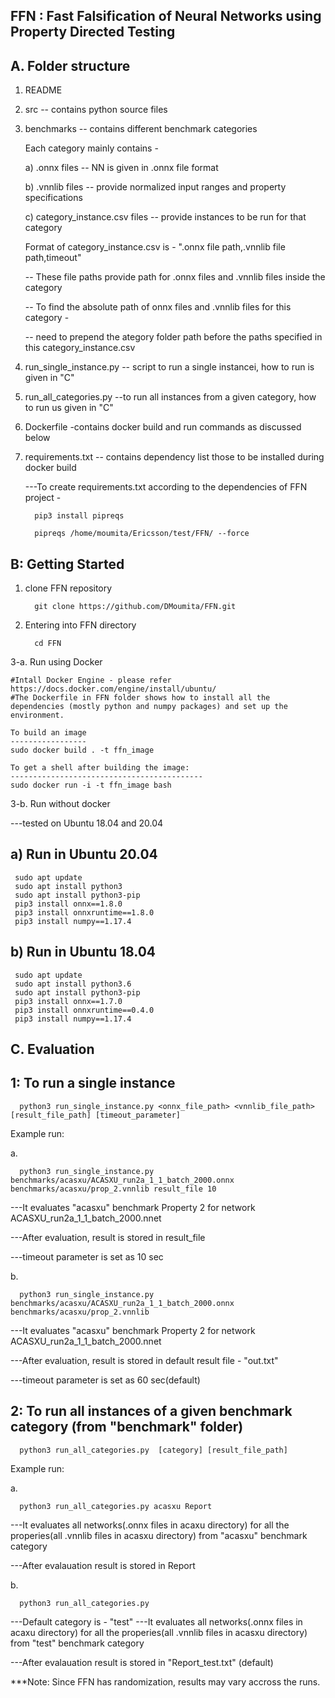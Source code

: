 FFN : Fast Falsification of Neural Networks using Property Directed Testing
----------------------------------------------------------------------------

A. Folder structure
   -------------------

   1. README
   2. src  -- contains python source files
   3. benchmarks -- contains different benchmark categories

      Each category mainly contains - 

      a) .onnx files -- NN is given in .onnx file format

      b) .vnnlib files  -- provide normalized input ranges and property specifications

      c) category_instance.csv files -- provide instances to be run for that category 

      Format of category_instance.csv is  - ".onnx file path,.vnnlib file path,timeout"

      -- These file paths provide path for .onnx files and .vnnlib files inside the category 

      -- To find the absolute path of onnx files and .vnnlib files for this category - 

         -- need to prepend the ategory folder path before the paths specified in this category_instance.csv
        

   4. run_single_instance.py -- script to run a single instancei, how to run is given in "C"
   5. run_all_categories.py --to run all instances from a given category, how to run us given in "C" 
   6. Dockerfile -contains docker build and run commands as discussed below
   7. requirements.txt -- contains dependency list those to be installed during docker build

      ---To create requirements.txt according to the dependencies of FFN project -
         
            pip3 install pipreqs

            pipreqs /home/moumita/Ericsson/test/FFN/ --force
       
  
   
B: Getting Started
   -------------------------
1. clone FFN repository 

         git clone https://github.com/DMoumita/FFN.git

2. Entering into FFN directory
      
         cd FFN

3-a. Run using Docker 

    #Intall Docker Engine - please refer https://docs.docker.com/engine/install/ubuntu/
    #The Dockerfile in FFN folder shows how to install all the dependencies (mostly python and numpy packages) and set up the environment. 

    To build an image
    -----------------
    sudo docker build . -t ffn_image 

    To get a shell after building the image:
    -------------------------------------------
    sudo docker run -i -t ffn_image bash

3-b. Run without docker 


   ---tested on Ubuntu 18.04 and 20.04
   
   a) Run in Ubuntu 20.04
   --------------------------
     sudo apt update
     sudo apt install python3
     sudo apt install python3-pip
     pip3 install onnx==1.8.0
     pip3 install onnxruntime==1.8.0
     pip3 install numpy==1.17.4

   b) Run in Ubuntu 18.04
   --------------------------
     sudo apt update
     sudo apt install python3.6
     sudo apt install python3-pip
     pip3 install onnx==1.7.0
     pip3 install onnxruntime==0.4.0
     pip3 install numpy==1.17.4

   
C. Evaluation
   ---------------
1: To run a single instance
   ------------------------------
      python3 run_single_instance.py <onnx_file_path> <vnnlib_file_path> [result_file_path] [timeout_parameter]


Example run:

a.
   
      python3 run_single_instance.py benchmarks/acasxu/ACASXU_run2a_1_1_batch_2000.onnx benchmarks/acasxu/prop_2.vnnlib result_file 10
      
 ---It evaluates "acasxu" benchmark Property 2 for network ACASXU_run2a_1_1_batch_2000.nnet
 
 ---After evaluation, result is stored in result_file
 
 ---timeout parameter is set as 10 sec

b. 
   
      python3 run_single_instance.py benchmarks/acasxu/ACASXU_run2a_1_1_batch_2000.onnx benchmarks/acasxu/prop_2.vnnlib 

 ---It evaluates "acasxu" benchmark Property 2 for network ACASXU_run2a_1_1_batch_2000.nnet
 
 ---After evaluation, result is stored in default result file - "out.txt"
 
 ---timeout parameter is set as 60 sec(default)

2: To run all instances of a given benchmark category (from "benchmark" folder)
   ---------------------------------------------------------------------------
      python3 run_all_categories.py  [category] [result_file_path]

Example run:

a. 

      python3 run_all_categories.py acasxu Report 

 ---It evaluates all networks(.onnx files in acaxu directory) for all the properies(all .vnnlib files in acasxu directory) from "acasxu" benchmark category 
 
 ---After evalauation result is stored in Report

b.

      python3 run_all_categories.py 

 ---Default category is - "test"
 ---It evaluates all networks(.onnx files in acaxu directory) for all the properies(all .vnnlib files in acasxu directory) from "test" benchmark category 
 
 ---After evalauation result is stored in "Report_test.txt" (default)

***Note: Since FFN has randomization, results may vary accross the runs.
